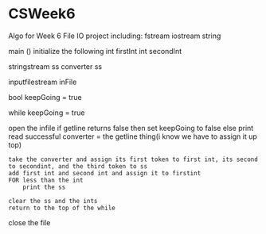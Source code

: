 # CSWeek6

Algo for Week 6 File IO project 
including:
fstream
iostream
string 


main ()
initialize the following
int firstInt
int secondInt 

stringstream ss 
converter ss

inputfilestream inFile

bool keepGoing = true

while keepGoing = true

open the infile 
    if getline returns false 
        then set keepGoing to false
    else
        print read successful 
        converter = the getline thing(i know we have to assign it up top)

    take the converter and assign its first token to first int, its second to secondint, and the third token to ss
    add first int and second int and assign it to firstint 
    FOR less than the int
        print the ss 

    clear the ss and the ints 
    return to the top of the while

close the file




